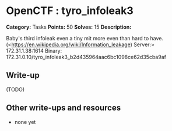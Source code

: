 # OpenCTF : tyro_infoleak3

**Category:** Tasks
**Points:** 50
**Solves:** 15
**Description:**

Baby's third infoleak even a tiny mit more even than hard to have. (<https://en.wikipedia.org/wiki/Information_leakage)
Server:> 172.31.1.38:1614
Binary: 172.31.0.10/tyro_infoleak3_b2d435964aac6bc1098ce62d35cba9af

## Write-up

(TODO)

## Other write-ups and resources

* none yet
